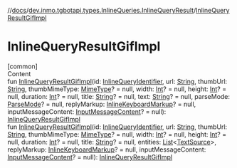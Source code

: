 //[docs](../../index.md)/[dev.inmo.tgbotapi.types.InlineQueries.InlineQueryResult](index.md)/[InlineQueryResultGifImpl](-inline-query-result-gif-impl.md)



# InlineQueryResultGifImpl  
[common]  
Content  
fun [InlineQueryResultGifImpl](-inline-query-result-gif-impl.md)(id: [InlineQueryIdentifier](../dev.inmo.tgbotapi.types/index.md#%5Bdev.inmo.tgbotapi.types%2FInlineQueryIdentifier%2F%2F%2FPointingToDeclaration%2F%5D%2FClasslikes%2F625018081), url: [String](https://kotlinlang.org/api/latest/jvm/stdlib/kotlin/-string/index.html), thumbUrl: [String](https://kotlinlang.org/api/latest/jvm/stdlib/kotlin/-string/index.html), thumbMimeType: [MimeType](../dev.inmo.tgbotapi.utils/-mime-type/index.md)? = null, width: [Int](https://kotlinlang.org/api/latest/jvm/stdlib/kotlin/-int/index.html)? = null, height: [Int](https://kotlinlang.org/api/latest/jvm/stdlib/kotlin/-int/index.html)? = null, duration: [Int](https://kotlinlang.org/api/latest/jvm/stdlib/kotlin/-int/index.html)? = null, title: [String](https://kotlinlang.org/api/latest/jvm/stdlib/kotlin/-string/index.html)? = null, text: [String](https://kotlinlang.org/api/latest/jvm/stdlib/kotlin/-string/index.html)? = null, parseMode: [ParseMode](../dev.inmo.tgbotapi.types.ParseMode/-parse-mode/index.md)? = null, replyMarkup: [InlineKeyboardMarkup](../dev.inmo.tgbotapi.types.buttons/-inline-keyboard-markup/index.md)? = null, inputMessageContent: [InputMessageContent](../dev.inmo.tgbotapi.types.InlineQueries.abstracts/-input-message-content/index.md)? = null): [InlineQueryResultGifImpl](-inline-query-result-gif-impl/index.md)  
fun [InlineQueryResultGifImpl](-inline-query-result-gif-impl.md)(id: [InlineQueryIdentifier](../dev.inmo.tgbotapi.types/index.md#%5Bdev.inmo.tgbotapi.types%2FInlineQueryIdentifier%2F%2F%2FPointingToDeclaration%2F%5D%2FClasslikes%2F625018081), url: [String](https://kotlinlang.org/api/latest/jvm/stdlib/kotlin/-string/index.html), thumbUrl: [String](https://kotlinlang.org/api/latest/jvm/stdlib/kotlin/-string/index.html), thumbMimeType: [MimeType](../dev.inmo.tgbotapi.utils/-mime-type/index.md)? = null, width: [Int](https://kotlinlang.org/api/latest/jvm/stdlib/kotlin/-int/index.html)? = null, height: [Int](https://kotlinlang.org/api/latest/jvm/stdlib/kotlin/-int/index.html)? = null, duration: [Int](https://kotlinlang.org/api/latest/jvm/stdlib/kotlin/-int/index.html)? = null, title: [String](https://kotlinlang.org/api/latest/jvm/stdlib/kotlin/-string/index.html)? = null, entities: [List](https://kotlinlang.org/api/latest/jvm/stdlib/kotlin.collections/-list/index.html)<[TextSource](../dev.inmo.tgbotapi.CommonAbstracts/-text-source/index.md)>, replyMarkup: [InlineKeyboardMarkup](../dev.inmo.tgbotapi.types.buttons/-inline-keyboard-markup/index.md)? = null, inputMessageContent: [InputMessageContent](../dev.inmo.tgbotapi.types.InlineQueries.abstracts/-input-message-content/index.md)? = null): [InlineQueryResultGifImpl](-inline-query-result-gif-impl/index.md)  



